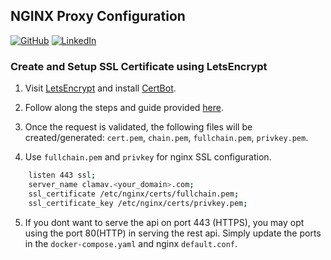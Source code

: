 ## NGINX Proxy Configuration

[![GitHub](https://img.shields.io/badge/GitHub-romarcablao-lightgrey)](https://github.com/romarcablao)
[![LinkedIn](https://img.shields.io/badge/LinkedIn-romarcablao-blue)](https://linkedin.com/in/romarcablao)

### Create and Setup SSL Certificate using LetsEncrypt

1. Visit [LetsEncrypt](https://letsencrypt.org/) and install [CertBot](https://certbot.eff.org/).

2. Follow along the steps and guide provided [here](https://certbot.eff.org/lets-encrypt/pip-nginx).

3. Once the request is validated, the following files will be created/generated: `cert.pem`, `chain.pem`, `fullchain.pem`, `privkey.pem`.

4. Use `fullchain.pem` and `privkey` for nginx SSL configuration.

```bash
    listen 443 ssl;
    server_name clamav.<your_domain>.com;
    ssl_certificate /etc/nginx/certs/fullchain.pem;
    ssl_certificate_key /etc/nginx/certs/privkey.pem;
```

5. If you dont want to serve the api on port 443 (HTTPS), you may opt using the port 80(HTTP) in serving the rest api. Simply update the ports in the `docker-compose.yaml` and nginx `default.conf`.
